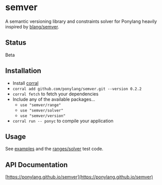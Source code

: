 # semver

A semantic versioning library and constraints solver for Ponylang heavily inspired by [blang/semver](https://github.com/blang/semver).

## Status

Beta

## Installation

* Install [corral](https://github.com/ponylang/corral)
* `corral add github.com/ponylang/semver.git --version 0.2.2`
* `corral fetch` to fetch your dependencies
* Include any of the available packages...
  * `use "semver/range"`
  * `use "semver/solver"`
  * `use "semver/version"`
* `corral run -- ponyc` to compile your application

## Usage

See [examples](examples/) and the [ranges/solver](semver/test/) test code.

## API Documentation

[https://ponylang.github.io/semver](https://ponylang.github.io/semver)
